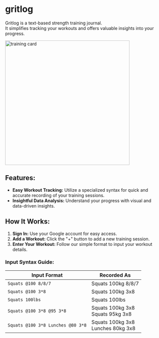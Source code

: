 # gritlog

Gritlog is a text-based strength training journal. <br>
It simplifies tracking your workouts and offers valuable insights into your progress.

<img src="https://github.com/koeq/gritlog/assets/64101761/475b1813-2bc5-4836-bb15-496d04f5d224" alt="training card" width='400' height='400' text-align='center'>

## Features:

- **Easy Workout Tracking:** Utilize a specialized syntax for quick and accurate recording of your training sessions.
- **Insightful Data Analysis:** Understand your progress with visual and data-driven insights.

## How It Works:

1. **Sign In:** Use your Google account for easy access.
2. **Add a Workout:** Click the "+" button to add a new training session.
3. **Enter Your Workout:** Follow our simple format to input your workout details.

### Input Syntax Guide:

| Input Format                      | Recorded As                             |
| --------------------------------- | --------------------------------------- |
| `Squats @100 8/8/7`               | Squats 100kg 8/8/7                      |
| `Squats @100 3*8`                 | Squats 100kg 3x8                        |
| `Squats 100lbs`                   | Squats 100lbs                           |
| `Squats @100 3*8 @95 3*8`         | Squats 100kg 3x8 <br/> Squats 95kg 3x8  |
| `Squats @100 3*8 Lunches @80 3*8` | Squats 100kg 3x8 <br/> Lunches 80kg 3x8 |
